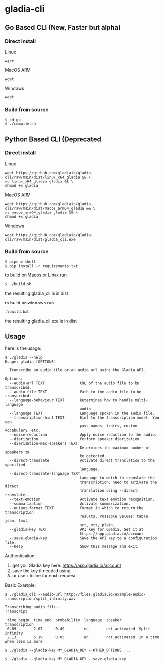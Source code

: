 # gladia-cli

## Go Based CLI (New, Faster but alpha)

### Direct install

Linux

```
wget
```

MacOS ARM

```
wget
```

Windows

```
wget
```

### Build from source

```
$ cd go
$ ./compile.sh
```

## Python Based CLI (Deprecated

### Direct install

Linux

```
wget https://github.com/gladiaio/gladia-cli/raw/main/dist/linux_x64_gladia && \
mv linux_x64_gladia gladia && \
chmod +x gladia
```

MacOS ARM

```
wget https://github.com/gladiaio/gladia-cli/raw/main/dist/macos_arm64_gladia && \
mv macos_arm64_gladia gladia && \
chmod +x gladia
```

Windows

```
wget https://github.com/gladiaio/gladia-cli/raw/main/dist/gladia_cli.exe
```

### Build from source

```
$ pipenv shell
$ pip install -r requirements.txt
```

to build on Macos or Linux run

```
$ ./build.sh
```

the resulting gladia_cli is in dist

to build on windows run

```
.\build.bat
```

the resulting gladia_cli.exe is in dist

## Usage

here is the usage:

```
$ ./gladia --help
Usage: gladia [OPTIONS]

  Transcribe an audio file or an audio url using the Gladia API.

Options:
  --audio-url TEXT                URL of the audio file to be transcribed.
  --audio-file TEXT               Path to the audio file to be transcribed.
  --language-behaviour TEXT       Determines how to handle multi-language
                                  audio.
  --language TEXT                 Language spoken in the audio file.
  --transcription-hint TEXT       Hint to the transcription model. You can
                                  pass names, topics, custom vocabulary, etc.
  --noise-reduction               Apply noise reduction to the audio.
  --diarization                   Perform speaker diarization.
  --diarization-max-speakers TEXT
                                  Determines the maximum number of speakers to
                                  be detected.
  --direct-translate              Activate direct translation to the specified
                                  language.
  --direct-translate-language TEXT
                                  Language to which to translate the
                                  transcription, need to activate the direct
                                  translation using --direct-translate.
  --text-emotion                  Activate text emotion recognition.
  --summarization                 Activate summarization.
  --output-format TEXT            Format in which to return the transcription
                                  results. Possible values: table, json, text,
                                  srt, vtt, plain.
  --gladia-key TEXT               API key for Gladia. Get it at
                                  https://app.gladia.io/account
  --save-gladia-key               Save the API key to a configuration file.
  --help                          Show this message and exit.
```

Authentication:

1.  get you Gladia key here: https://app.gladia.io/account
2.  save the key if needed using
3.  or use it inline for each request

Basic Example:

```
$ ./gladia_cli --audio-url http://files.gladia.io/example/audio-transcription/split_infinity.wav

Transcribing audio file...
Transcript

 time_begin  time_end  probability  language  speaker        transcription
 0.09        2.07      0.49         en        not_activated  Split infinity
 2.13        5.19      0.65         en        not_activated  in a time when less is more
```

```
$ ./gladia --gladia-key MY_GLADIA_KEY --OTHER_OPTIONS ...
```

```
$ ./gladia --gladia-key MY_GLADIA_KEY --save-gladia-key
```
